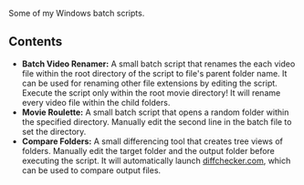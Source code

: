 Some of my Windows batch scripts.

## Contents 

- **Batch Video Renamer:** A small batch script that renames the each video file within the root directory of the script to file's parent folder name. It can be used for renaming other file extensions by editing the script. Execute the script only within the root movie directory! It will rename every video file within the child folders.
- **Movie Roulette:** A small batch script that opens a random folder within the specified directory. Manually edit the second line in the batch file to set the directory.
- **Compare Folders:** A small differencing tool that creates tree views of folders. Manually edit the target folder and the output folder before executing the script. It will automatically launch [diffchecker.com](www.diffchecker.com), which can be used to compare output files.